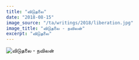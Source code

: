 ```yaml
---
title: "விடுதலை"
date: "2018-08-15"
image_source: "/ta/writings/2018/liberation.jpg"
image_title: "விடுதலை - நவிலன்"
excerpt: "விடுதலை"
---
```


<!--more-->

![விடுதலை - நவிலன்](/ta/writings/2018/liberation.jpg)